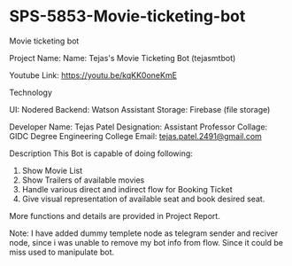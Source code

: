 # SPS-5853-Movie-ticketing-bot
Movie ticketing bot

Project Name: Name: Tejas's Movie Ticketing Bot (tejasmtbot)

Youtube Link: https://youtu.be/kqKK0oneKmE

Technology

UI: Nodered
Backend: Watson Assistant
Storage: Firebase (file storage)

Developer
Name: Tejas Patel
Designation: Assistant Professor
Collage: GIDC Degree Engineering College
Email: tejas.patel.2491@gmail.com

Description
This Bot is capable of doing following:
1. Show Movie List
2. Show Trailers of available movies
3. Handle various direct and indirect flow for Booking Ticket
4. Give visual representation of available seat and book desired seat.

More functions and details are provided in Project Report.

Note: I have added dummy templete node as telegram sender and reciver node, since i was unable to remove my bot info from flow. Since it could be miss used to manipulate bot.
